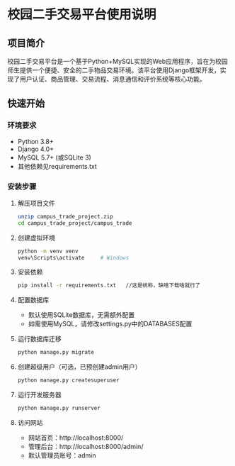 # 校园二手交易平台使用说明

## 项目简介

校园二手交易平台是一个基于Python+MySQL实现的Web应用程序，旨在为校园师生提供一个便捷、安全的二手物品交易环境。该平台使用Django框架开发，实现了用户认证、商品管理、交易流程、消息通信和评价系统等核心功能。

## 快速开始

### 环境要求

- Python 3.8+
- Django 4.0+
- MySQL 5.7+ (或SQLite 3)
- 其他依赖见requirements.txt

### 安装步骤

1. 解压项目文件

   ```bash
   unzip campus_trade_project.zip
   cd campus_trade_project/campus_trade
   ```

2. 创建虚拟环境

   ```bash
   python -m venv venv
   venv\Scripts\activate     # Windows
   ```

3. 安装依赖

   ```bash
   pip install -r requirements.txt   //这是统称，缺啥下载啥就行了
   
   ```

4. 配置数据库

   - 默认使用SQLite数据库，无需额外配置
   - 如需使用MySQL，请修改settings.py中的DATABASES配置

5. 运行数据库迁移

   ```bash
   python manage.py migrate
   ```

6. 创建超级用户（可选，已预创建admin用户）

   ```bash
   python manage.py createsuperuser
   ```

7. 运行开发服务器

   ```bash
   python manage.py runserver
   ```

8. 访问网站

   - 网站首页：http://localhost:8000/
   - 管理后台：http://localhost:8000/admin/
   - 默认管理员账号：admin
